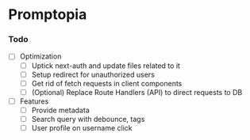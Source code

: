 # Promptopia

### Todo

- [ ] Optimization  
  - [ ] Uptick next-auth and update files related to it
  - [ ] Setup redirect for unauthorized users
  - [ ] Get rid of fetch requests in client components
  - [ ] (Optional) Replace Route Handlers (API) to direct requests to DB 

- [ ] Features
  - [ ] Provide metadata
  - [ ] Search query with debounce, tags
  - [ ] User profile on username click
